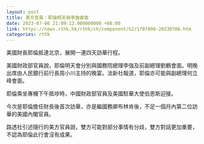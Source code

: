 ```yaml
---
layout: post
title: 美方官員：耶倫明天與李強會面
date: 2023-07-06 21:09:12.000000000 +08:00
link: https://news.rthk.hk/rthk/ch/component/k2/1707800-20230706.htm
categories: rthk
---
```


美國財長耶倫抵達北京，展開一連四天訪華行程。

美國財政部官員說，耶倫明天會分別與國務院總理李強及前副總理劉鶴會面。明晚出席由人民銀行前行長周小川主持的晚宴。法新社報道，耶倫亦可能與副總理何立峰會面。

耶倫乘坐專機下午抵埗時，中國財政部官員及美國駐華大使伯恩斯迎接。

今次是耶倫擔任財長後首次訪華，亦是繼國務卿布林肯後，不足一個月內第二位訪華的美國內閣官員。

路透社引述隨行的美方官員說，雙方可能對部分事情有分歧，雙方對話更加重要，不認為耶倫此行會沒有成果。
